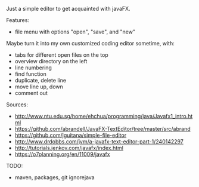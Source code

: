 Just a simple editor to get acquainted with javaFX.

Features:
- file menu with options "open", "save", and "new"

Maybe turn it into my own customized coding editor sometime, with: 
- tabs for different open files on the top
- overview directory on the left
- line numbering
- find function
- duplicate, delete line
- move line up, down
- comment out

Sources:
- http://www.ntu.edu.sg/home/ehchua/programming/java/Javafx1_intro.html
- https://github.com/abrandell/JavaFX-TextEditor/tree/master/src/abrand
- https://github.com/jguitana/simple-file-editor
- http://www.drdobbs.com/jvm/a-javafx-text-editor-part-1/240142297
- http://tutorials.jenkov.com/javafx/index.html
- https://o7planning.org/en/11009/javafx

TODO:
- maven, packages, git ignorejava




